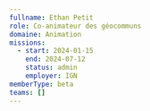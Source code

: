 ```yaml
---
fullname: Ethan Petit
role: Co-animateur des géocommuns
domaine: Animation
missions:
  - start: 2024-01-15
    end: 2024-07-12
    status: admin
    employer: IGN
memberType: beta
teams: []
---
```

